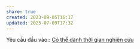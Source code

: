 ```yaml
---
share: true
created: 2023-09-05T16:17
updated: 2025-07-09T17:32
---
```

Yêu cầu đầu vào:: [Có thể dành thời gian nghiên cứu](./C%C3%B3%20th%E1%BB%83%20d%C3%A0nh%20th%E1%BB%9Di%20gian%20nghi%C3%AAn%20c%E1%BB%A9u.md)

